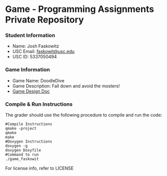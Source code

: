 
# Game - Programming Assignments Private Repository
### Student Information
  + Name: Josh Faskowitz
  + USC Email: faskowit@usc.edu
  + USC ID: 5337050494

### Game Information
  + Game Name: DoodleDive 
  + Game Description: Fall down and avoid the mosters! 
  + [Game Design Doc](GameDesignDoc.md)


### Compile & Run Instructions
The grader should use the following procedure to compile and run the code:
```shell
#Compile Instructions
qmake -project 
qmake 
make 
#Doxygen Instructions
doxygen -g 
doxygen Doxyfile 
#Command to run
./game_faskowit
```

For license info, refer to LICENSE 
